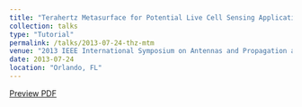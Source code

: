 ```yaml
---
title: "Terahertz Metasurface for Potential Live Cell Sensing Application"
collection: talks
type: "Tutorial"
permalink: /talks/2013-07-24-thz-mtm
venue: "2013 IEEE International Symposium on Antennas and Propagation and North American Radio Science Meeting"
date: 2013-07-24
location: "Orlando, FL"
---
```


[Preview PDF](https://docs.google.com/viewer?url=https://dako2.github.io/files/tang_APS2013_v4.pdf)